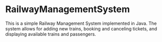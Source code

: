 # RailwayManagementSystem
This is a simple Railway Management System implemented in Java. The system allows for adding new trains, booking and canceling tickets, and displaying available trains and passengers.
